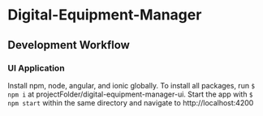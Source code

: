 # Digital-Equipment-Manager
## Development Workflow
### UI Application
Install npm, node, angular, and ionic globally.
To install all packages, run `$ npm i` at projectFolder/digital-equipment-manager-ui. 
Start the app with `$ npm start` within the same directory and navigate to http://localhost:4200
